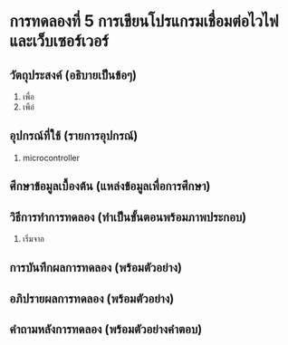 # การทดลองที่ 5 การเขียนโปรแกรมเชื่อมต่อไวไฟและเว็บเซอร์เวอร์

## วัตถุประสงค์ (อธิบายเป็นข้อๆ)
1. เพื่อ
2. เพือ่


## อุปกรณ์ที่ใช้ (รายการอุปกรณ์)
1. microcontroller


## ศึกษาข้อมูลเบื้องต้น (แหล่งข้อมูลเพื่อการศึกษา)

## วิธีการทำการทดลอง (ทำเป็นขั้นตอนพร้อมภาพประกอบ)
1. เริ่มจาก


## การบันทึกผลการทดลอง (พร้อมตัวอย่าง)

## อภิปรายผลการทดลอง (พร้อมตัวอย่าง)

## คำถามหลังการทดลอง (พร้อมตัวอย่างคำตอบ)
